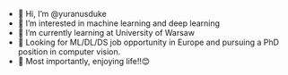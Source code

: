- 👋 Hi, I’m @yuranusduke
- 👀 I’m interested in machine learning and deep learning
- 🌱 I’m currently learning at University of Warsaw
- 🌹 Looking for ML/DL/DS job opportunity in Europe and pursuing a PhD position in computer vision.
- 🚢 Most importantly, enjoying life!!😊

<!---
yuranusduke/yuranusduke is a ✨ special ✨ repository because its `README.md` (this file) appears on your GitHub profile.
You can click the Preview link to take a look at your changes.
--->
